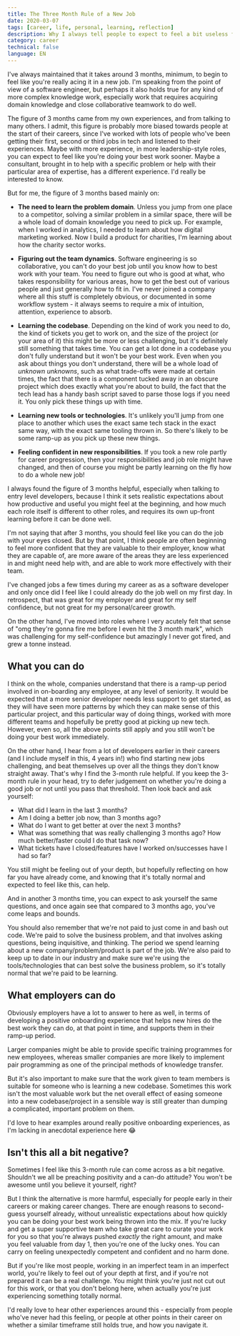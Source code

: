 ```yaml
---
title: The Three Month Rule of a New Job
date: 2020-03-07
tags: [career, life, personal, learning, reflection]
description: Why I always tell people to expect to feel a bit useless for the first 3 months in a new job, and how to feel better about it.
category: career
technical: false
language: EN
---
```


I've always maintained that it takes around 3 months, minimum, to begin to feel like you're really acing it in a new job. I'm speaking from the point of view of a software engineer, but perhaps it also holds true for any kind of more complex knowledge work, especially work that requires acquiring domain knowledge and close collaborative teamwork to do well.

The figure of 3 months came from my own experiences, and from talking to many others. I admit, this figure is probably more biased towards people at the start of their careers, since I've worked with lots of people who've been getting their first, second or third jobs in tech and listened to their experiences. Maybe with more experience, in more leadership-style roles, you can expect to feel like you're doing your best work sooner. Maybe a consultant, brought in to help with a specific problem or help with their particular area of expertise, has a different experience. I'd really be interested to know.

But for me, the figure of 3 months based mainly on:

- **The need to learn the problem domain**. Unless you jump from one place to a competitor, solving a similar problem in a similar space, there will be a whole load of domain knowledge you need to pick up. For example, when I worked in analytics, I needed to learn about how digital marketing worked. Now I build a product for charities, I'm learning about how the charity sector works.

- **Figuring out the team dynamics**. Software engineering is so collaborative, you can't do your best job until you know how to best work with your team. You need to figure out who is good at what, who takes responsibility for various areas, how to get the best out of various people and just generally how to fit in. I've never joined a company where all this stuff is completely obvious, or documented in some workflow system - it always seems to require a mix of intuition, attention, experience to absorb.

- **Learning the codebase**. Depending on the kind of work you need to do, the kind of tickets you get to work on, and the size of the project (or your area of it) this might be more or less challenging, but it's definitely still something that takes time. You can get a lot done in a codebase you don't fully understand but it won't be your best work. Even when you ask about things you don't understand, there will be a whole load of _unknown unknowns_, such as what trade-offs were made at certain times, the fact that there is a component tucked away in an obscure project which does exactly what you're about to build, the fact that the tech lead has a handy bash script saved to parse those logs if you need it. You only pick these things up with time.

- **Learning new tools or technologies**. It's unlikely you'll jump from one place to another which uses the exact same tech stack in the exact same way, with the exact same tooling thrown in. So there's likely to be some ramp-up as you pick up these new things.

- **Feeling confident in new responsibilities**. If you took a new role partly for career progression, then your responsibilities and job role might have changed, and then of course you might be partly learning on the fly how to do a whole new job!

I always found the figure of 3 months helpful, especially when talking to entry level developers, because I think it sets realistic expectations about how productive and useful you might feel at the beginning, and how much each role itself is different to other roles, and requires its own up-front learning before it can be done well.

I'm not saying that after 3 months, you should feel like you can do the job with your eyes closed. But by that point, I think people are often beginning to feel more confident that they are valuable to their employer, know what they are capable of, are more aware of the areas they are less experienced in and might need help with, and are able to work more effectively with their team.

I've changed jobs a few times during my career as as a software developer and only once did I feel like I could already do the job well on my first day. In retrospect, that was great for my employer and great for my self confidence, but not great for my personal/career growth.

On the other hand, I've moved into roles where I very acutely felt that sense of "omg they're gonna fire me before I even hit the 3 month mark", which was challenging for my self-confidence but amazingly I never got fired, and grew a tonne instead.

## What you can do

I think on the whole, companies understand that there is a ramp-up period involved in on-boarding any employee, at any level of seniority. It would be expected that a more senior developer needs less support to get started, as they will have seen more patterns by which they can make sense of this particular project, and this particular way of doing things, worked with more different teams and hopefully be pretty good at picking up new tech. However, even so, all the above points still apply and you still won't be doing your best work immediately.

On the other hand, I hear from a lot of developers earlier in their careers (and I include myself in this, 4 years in!) who find starting new jobs challenging, and beat themselves up over all the things they don't know straight away. That's why I find the 3-month rule helpful. If you keep the 3-month rule in your head, try to defer judgement on whether you're doing a good job or not until you pass that threshold. Then look back and ask yourself:

- What did I learn in the last 3 months?
- Am I doing a better job now, than 3 months ago?
- What do I want to get better at over the next 3 months?
- What was something that was really challenging 3 months ago? How much better/faster could I do that task now?
- What tickets have I closed/features have I worked on/successes have I had so far?

You still might be feeling out of your depth, but hopefully reflecting on how far you have already come, and knowing that it's totally normal and expected to feel like this, can help.

And in another 3 months time, you can expect to ask yourself the same questions, and once again see that compared to 3 months ago, you've come leaps and bounds.

You should also remember that we're not paid to just come in and bash out code. We're paid to solve the business problem, and that involves asking questions, being inquisitive, and thinking. The period we spend learning about a new company/problem/product is part of the job. We're also paid to keep up to date in our industry and make sure we're using the tools/technologies that can best solve the business problem, so it's totally normal that we're paid to be learning.

## What employers can do

Obviously employers have a lot to answer to here as well, in terms of developing a positive onboarding experience that helps new hires do the best work they can do, at that point in time, and supports them in their ramp-up period.

Larger companies might be able to provide specific training programmes for new employees, whereas smaller companies are more likely to implement pair programming as one of the principal methods of knowledge transfer.

But it's also important to make sure that the work given to team members is suitable for someone who is learning a new codebase. Sometimes this work isn't the most valuable work but the net overall effect of easing someone into a new codebase/project in a sensible way is still greater than dumping a complicated, important problem on them.

I'd love to hear examples around really positive onboarding experiences, as I'm lacking in anecdotal experience here 😂

## Isn't this all a bit negative?

Sometimes I feel like this 3-month rule can come across as a bit negative. Shouldn't we all be preaching positivity and a can-do attitude? You won't be awesome until you believe it yourself, right?

But I think the alternative is more harmful, especially for people early in their careers or making career changes. There are enough reasons to second-guess yourself already, without unrealistic expectations about how quickly you can be doing your best work being thrown into the mix. If you're lucky and get a super supportive team who take great care to curate your work for you so that you're always pushed _exactly_ the right amount, and make you feel valuable from day 1, then you're one of the lucky ones. You can carry on feeling unexpectedly competent and confident and no harm done.

But if you're like most people, working in an imperfect team in an imperfect world, you're likely to feel out of your depth at first, and if you're not prepared it can be a real challenge. You might think you're just not cut out for this work, or that you don't belong here, when actually you're just experiencing something totally normal.

I'd really love to hear other experiences around this - especially from people who've never had this feeling, or people at other points in their career on whether a similar timeframe still holds true, and how you navigate it.
